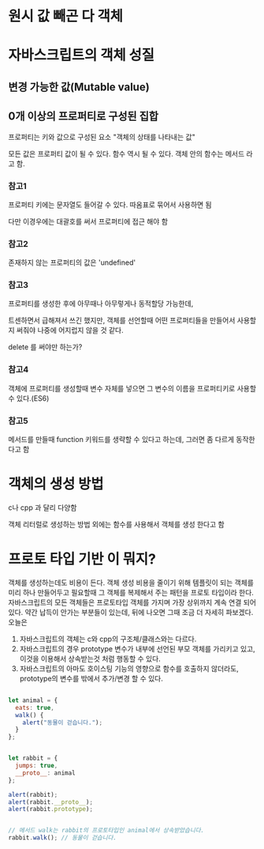 # 원시 값 빼곤 다 객체

# 자바스크립트의 객체 성질

## 변경 가능한 값(Mutable value)

## 0개 이상의 프로퍼티로 구성된 집합

프로퍼티는 키와 값으로 구성된 요소 "객체의 상태를 나타내는 값"

모든 값은 프로퍼티 값이 될 수 있다. 함수 역시 될 수 있다. 객체 안의 함수는 메서드 라고 함.

### 참고1 

프로퍼티 키에는 문자열도 들어갈 수 있다. 따옴표로 묶어서 사용하면 됨

다만 이경우에는 대괄호를 써서 프로퍼티에 접근 해야 함 

### 참고2

존재하지 않는 프로퍼티의 값은 'undefined'

### 참고3

프로퍼티를 생성한 후에 아무때나 아무렇게나 동적할당 가능한데,

트센하면서 급해져서 쓰긴 했지만, 객체를 선언할때 어떤 프로퍼티들을 만들어서 사용할지 써줘야 나중에 어지럽지 않을 것 같다.

delete 를 써야만 하는가?

### 참고4

객체에 프로퍼티를 생성할때 변수 자체를 넣으면 그  변수의 이름을 프로퍼티키로 사용할 수 있다.(ES6)

### 참고5

메서드를 만들때 function 키워드를 생략할 수 있다고 하는데, 그러면 좀 다르게 동작한다고 함 

# 객체의 생성 방법 

c나 cpp 과 달리 다양함

객체 리터럴로 생성하는 방법 외에는 함수를 사용해서 객체를 생성 한다고 함

# 프로토 타입 기반 이 뭐지? 

객체를 생성하는데도 비용이 든다. 
객체 생성 비용을 줄이기 위해 템플릿이 되는 객체를 미리 하나 만들어두고 필요할때 그 객체를 복제해서 주는 패턴을 프로토 타입이라 한다. 
자바스크립트의 모든 객체들은 프로토타입 객체를 가지며 가장 상위까지 계속 연결 되어있다.
약간 납득이 안가는 부분들이 있는데, 뒤에 나오면 그때 조금 더 자세히 파보겠다. 
오늘은 
1. 자바스크립트의 객체는 c와 cpp의 구조체/클래스와는 다르다.
2. 자바스크립트의 경우 prototype 변수가 내부에 선언된 부모 객체를 가리키고 있고, 이것을 이용해서 상속받는것 처럼 행동할 수 있다. 
3. 자바스크립트의 아마도 호이스팅 기능의 영향으로 함수를 호출하지 않더라도, prototype의 변수를 밖에서 추가/변경 할 수 있다.

```js

let animal = {
  eats: true,
  walk() {
    alert("동물이 걷습니다.");
  }
};


let rabbit = {
  jumps: true,
  __proto__: animal
};

alert(rabbit);
alert(rabbit.__proto__);
alert(rabbit.prototype);


// 메서드 walk는 rabbit의 프로토타입인 animal에서 상속받았습니다.
rabbit.walk(); // 동물이 걷습니다.
```